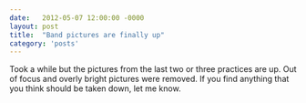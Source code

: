 ```yaml
---
date:   2012-05-07 12:00:00 -0000
layout: post
title:  "Band pictures are finally up"
category: 'posts'
---
```

Took a while but the pictures from the last two or three practices are up. Out of focus and overly bright pictures were removed. If you find anything that you think should be taken down, let me know.
